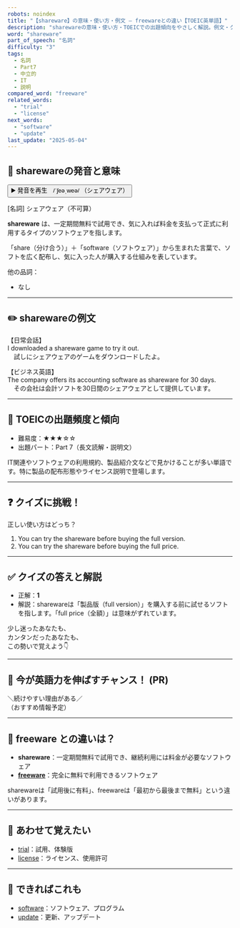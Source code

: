 ```yaml
---
robots: noindex
title: "【shareware】の意味・使い方・例文 ― freewareとの違い【TOEIC英単語】"
description: "sharewareの意味・使い方・TOEICでの出題傾向をやさしく解説。例文・クイズ付きでfreewareとの違いもわかりやすく学べます。"
word: "shareware"
part_of_speech: "名詞"
difficulty: "3"
tags:
  - 名詞
  - Part7
  - 中立的
  - IT
  - 説明
compared_word: "freeware"
related_words:
  - "trial"
  - "license"
next_words:
  - "software"
  - "update"
last_update: "2025-05-04"
---
```


## 🔰 sharewareの発音と意味

<button class="play-audio" onclick="playTTS('shareware')">
  <span class="play-audio-main">
    ▶️ 発音を再生　/ˈʃeəˌweə/
  </span>
  <span class="play-audio-sub">
    （シェアウェア）
  </span>
</button>

[名詞] シェアウェア（不可算）

**shareware** は、一定期間無料で試用でき、気に入れば料金を支払って正式に利用するタイプのソフトウェアを指します。

「share（分け合う）」＋「software（ソフトウェア）」から生まれた言葉で、ソフトを広く配布し、気に入った人が購入する仕組みを表しています。

他の品詞：  
- なし

---

## ✏️ sharewareの例文

【日常会話】  
I downloaded a shareware game to try it out.  
　試しにシェアウェアのゲームをダウンロードしたよ。

【ビジネス英語】  
The company offers its accounting software as shareware for 30 days.  
　その会社は会計ソフトを30日間のシェアウェアとして提供しています。

---

## 🎯 TOEICの出題頻度と傾向

- 難易度：★★★☆☆
- 出題パート：Part 7（長文読解・説明文）

IT関連やソフトウェアの利用規約、製品紹介文などで見かけることが多い単語です。特に製品の配布形態やライセンス説明で登場します。

---

## ❓ クイズに挑戦！

正しい使い方はどっち？

1. You can try the shareware before buying the full version.  
2. You can try the shareware before buying the full price.

---

## ✅ クイズの答えと解説

- 正解：**1**
- 解説：sharewareは「製品版（full version）」を購入する前に試せるソフトを指します。「full price（全額）」は意味がずれています。

少し迷ったあなたも、  
カンタンだったあなたも、  
この勢いで覚えよう👇️

---

## 🚀 今が英語力を伸ばすチャンス！ (PR)

<div class="info-center">
＼続けやすい理由がある／<br>  
（おすすめ情報予定）
</div>

---

## 🤔  freeware との違いは？

- **shareware**：一定期間無料で試用でき、継続利用には料金が必要なソフトウェア
- **[freeware](/word/freeware/)**：完全に無料で利用できるソフトウェア

sharewareは「試用後に有料」、freewareは「最初から最後まで無料」という違いがあります。

---

## 🧩 あわせて覚えたい

- [trial](/word/trial/)：試用、体験版
- [license](/word/license/)：ライセンス、使用許可

---

## 📖 できればこれも

- [software](/word/software/)：ソフトウェア、プログラム
- [update](/word/update/)：更新、アップデート

<!-- cvid: aid02_bid49 -->
